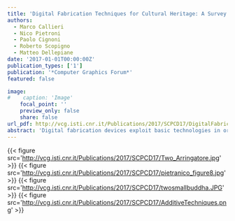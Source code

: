 ```yaml
---
title: 'Digital Fabrication Techniques for Cultural Heritage: A Survey'
authors:
  - Marco Callieri
  - Nico Pietroni
  - Paolo Cignoni
  - Roberto Scopigno
  - Matteo Dellepiane
date: '2017-01-01T00:00:00Z'
publication_types: ['1']
publication: '*Computer Graphics Forum*'
featured: false

image:
#    caption: 'Image'
    focal_point: ''
    preview_only: false
    share: false
url_pdf: http://vcg.isti.cnr.it/Publications/2017/SCPCD17/DigitalFabricationForCH.pdf
abstract: 'Digital fabrication devices exploit basic technologies in order to create tangible reproductions of 3D digital models. Although current 3D printing pipelines still suffer from several restrictions, accuracy in reproduction has reached an excellent level. The manufacturing industry has been the main domain of 3D printing applications over the last decade. Digital fabrication techniques have also been demonstrated to be effective in many other contexts, including the consumer domain. The Cultural Heritage is one of the new application contexts and is an ideal domain to test the flexibility and quality of this new technology. This survey overviews the various fabrication technologies, discussing their strengths, limitations, and costs. Various successful uses of 3D printing in the Cultural Heritage are analysed, which should also be useful for other application contexts. We review works that have attempted to extend fabrication technologies in order to deal with the specific issues in the use of digital fabrication in the Cultural Heritage. Finally, we also propose areas for future research.'
---
```

{{< figure src='http://vcg.isti.cnr.it/Publications/2017/SCPCD17/Two_Arringatore.jpg' >}}
{{< figure src='http://vcg.isti.cnr.it/Publications/2017/SCPCD17/pietranico_figure8.jpg' >}}
{{< figure src='http://vcg.isti.cnr.it/Publications/2017/SCPCD17/twosmallbuddha.JPG' >}}
{{< figure src='http://vcg.isti.cnr.it/Publications/2017/SCPCD17/AdditiveTechniques.png' >}}
